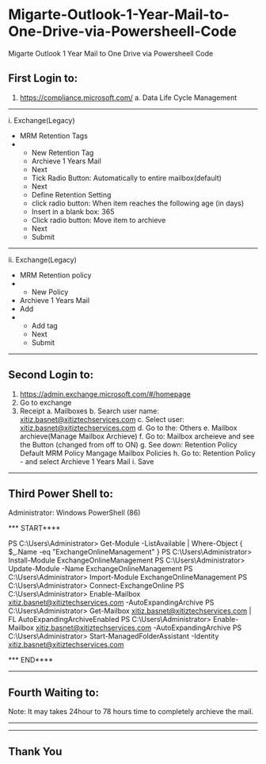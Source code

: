 # Migarte-Outlook-1-Year-Mail-to-One-Drive-via-Powersheell-Code
Migarte Outlook 1 Year Mail  to One Drive via Powersheell Code

First Login to:
------------------
1. https://compliance.microsoft.com/
a. Data Life Cycle Management
******************************************
i. Exchange(Legacy)
* MRM Retention Tags
* + New Retention Tag
  + Archieve 1 Years Mail
  + Next
  + Tick Radio Button: Automatically to entire mailbox(default)
  + Next
  + Define Retention Setting
  + click radio button: When item reaches the following age (in days)
  + Insert in a blank box: 365
  + Click radio button: Move item to archieve
  + Next
  + Submit
***************************************
ii. Exchange(Legacy)
* MRM Retention policy
* + New Policy
* Archieve 1 Years Mail
* Add
* + Add tag
  + Next
  + Submit
***************************************

Second Login to:
--------------------

1. https://admin.exchange.microsoft.com/#/homepage
2. Go to exchange
3. Receipt
   a. Mailboxes
   b. Search user name: xitiz.basnet@xitiztechservices.com
   c. Select user: xitiz.basnet@xitiztechservices.com
   d. Go to the: Others
   e. Mailbox archieve(Manage Mailbox Archieve)
   f. Go to: Mailbox archeieve and see the Button (changed from off to ON)
   g. See down: Retention Policy
                 Default MRM Policy
                 Mangage Mailbox Policies
   h. Go to: Retention Policy - and select Archieve 1 Years Mail
   i. Save
***************************************

Third Power Shell to:
--------------------
Administrator: Windows PowerShell (86)

*** START****

PS C:\Users\Administrator> Get-Module -ListAvailable | Where-Object { $_.Name -eq "ExchangeOnlineManagement" }
PS C:\Users\Administrator> Install-Module ExchangeOnlineManagement
PS C:\Users\Administrator> Update-Module -Name ExchangeOnlineManagement
PS C:\Users\Administrator> Import-Module ExchangeOnlineManagement
PS C:\Users\Administrator> Connect-ExchangeOnline
PS C:\Users\Administrator> Enable-Mailbox xitiz.basnet@xitiztechservices.com -AutoExpandingArchive
PS C:\Users\Administrator> Get-Mailbox xitiz.basnet@xitiztechservices.com | FL AutoExpandingArchiveEnabled
PS C:\Users\Administrator> Enable-Mailbox xitiz.basnet@xitiztechservices.com -AutoExpandingArchive
PS C:\Users\Administrator> Start-ManagedFolderAssistant -Identity xitiz.basnet@xitiztechservices.com

*** END****

****************************************

Fourth Waiting to:
--------------------
Note: It may takes 24hour to 78 hours time to completely archieve the mail.
****************************************


--------------------
Thank You
--------------------






   




